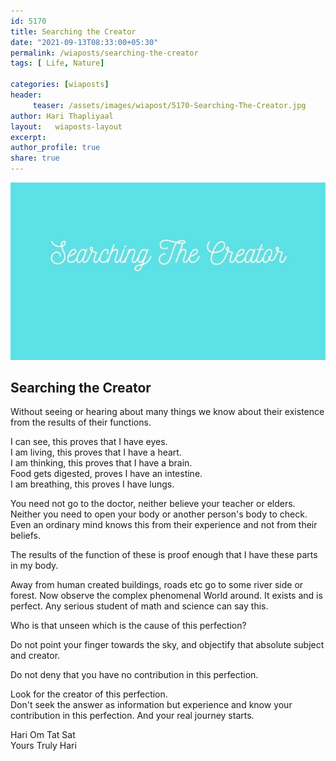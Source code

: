 ```yaml
--- 
id: 5170 
title: Searching the Creator
date: "2021-09-13T08:33:00+05:30"
permalink: /wiaposts/searching-the-creator
tags: [ Life, Nature]    

categories: [wiaposts] 
header:
     teaser: /assets/images/wiapost/5170-Searching-The-Creator.jpg
author: Hari Thapliyaal 
layout:   wiaposts-layout
excerpt:  
author_profile: true 
share: true 
---
```


![Searching the Creator](/assets/images/wiapost/5170-Searching-The-Creator.jpg)     
   
## Searching the Creator      
   
Without seeing or hearing about many things we know about their existence from the results of their functions.     
    
I can see, this proves that I have eyes.    
I am living, this proves that I have a heart.     
I am thinking, this proves that I have a brain.    
Food gets digested, proves I have an intestine.     
I am breathing, this proves I have lungs.     
    
You need not go to the doctor, neither believe your teacher or elders.     
Neither you need to open your body or another person's body to check.    
Even an ordinary mind knows this from their experience and not from their beliefs.    
    
The results of the function of these is proof enough that I have these parts in my body.     
    
Away from human created buildings, roads etc go to some river side or forest. Now observe the complex phenomenal World around. It exists and is perfect. Any serious student of math and science can say this.     
    
Who is that unseen which is the cause of this perfection?    
    
Do not point your finger towards the sky, and objectify that absolute subject and creator.     
    
Do not deny that you have no contribution in this perfection.     
    
Look for the creator of this perfection.     
Don't seek the answer as information but experience and know your contribution in this perfection. And your real journey starts.    
    
Hari Om Tat Sat     
Yours Truly Hari    
